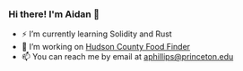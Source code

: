 

<!--
**aphil311/aphil311** is a ✨ _special_ ✨ repository because its `README.md` (this file) appears on your GitHub profile.

Here are some ideas to get you started:

- 🔭 I’m currently working on ...
- 🌱 I’m currently learning ...
- 👯 I’m looking to collaborate on ...
- 🤔 I’m looking for help with ...
- 💬 Ask me about ...
-->
### Hi there! I'm Aidan 👋
- ⚡️ I’m currently learning Solidity and Rust
- 🔨 I’m working on [Hudson County Food Finder](https://github.com/aphil311/hudson-food-finder/tree/main)
- 📫 You can reach me by email at aphillips@princeton.edu
